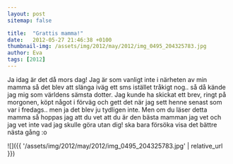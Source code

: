 ```yaml
---
layout: post
sitemap: false

title:  "Grattis mamma!"
date:   2012-05-27 21:46:38 +0100
thumbnail-img: /assets/img/2012/may/2012/img_0495_204325783.jpg
author: Eva
tags: [2012]
---
```


Ja idag är det då mors dag! Jag är som vanligt inte i närheten av min mamma så det blev att slänga iväg ett sms istället tråkigt nog.. så då kände jag mig som världens sämsta dotter. Jag kunde ha skickat ett brev, ringt på morgonen, köpt något i förväg och gett det när jag sett henne senast som var i fredags.. men ja det blev ju tydligen inte. Men om du läser detta mamma så hoppas jag att du vet att du är den bästa mamman jag vet och jag vet inte vad jag skulle göra utan dig! ska bara försöka visa det bättre nästa gång :o

![]({{ '/assets/img/2012/may/2012/img_0495_204325783.jpg'  | relative_url }})

